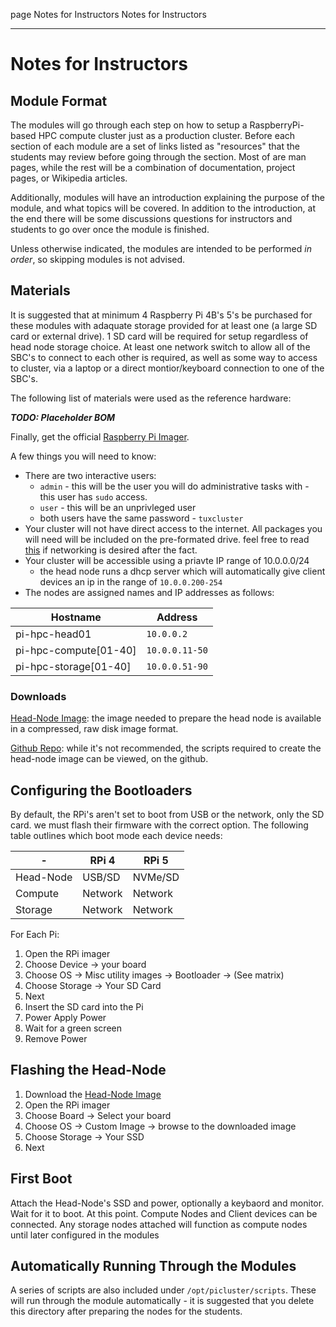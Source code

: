 page
Notes for Instructors
Notes for Instructors

---

# Notes for Instructors

## Module Format

The modules will go through each step on how to setup a RaspberryPi-based HPC compute cluster just as a production cluster. Before each section of each module are a set of links listed as "resources" that the students may review before going through the section. Most of are man pages, while the rest will be a combination of documentation, project pages, or Wikipedia articles.

Additionally, modules will have an introduction explaining the purpose of the module, and what topics will be covered. In addition to the introduction, at the end there will be some discussions questions for instructors and students to go over once the module is finished.

Unless otherwise indicated, the modules are intended to be performed *in order*, so skipping modules is not advised.

## Materials

It is suggested that at minimum 4 Raspberry Pi 4B's 5's be purchased for these modules with adaquate storage provided for at least one (a large SD card or external drive). 1 SD card will be required for setup regardless of head node storage choice. At least one network switch to allow all of the SBC's to connect to each other is required, as well as some way to access to cluster, via a laptop or a direct montior/keyboard connection to one of the SBC's.

The following list of materials were used as the reference hardware:

***TODO: Placeholder BOM***

Finally, get the official [Raspberry Pi Imager](https://www.raspberrypi.com/software/).

A few things you will need to know:

- There are two interactive users:
  - `admin` - this will be the user you will do administrative tasks with - this user has `sudo` access.
  - `user` - this will be an unprivleged user
  - both users have the same password - `tuxcluster`
- Your cluster will not have direct access to the internet. All packages you will need will be included on the pre-formated drive. feel free to read [this](modules/internet) if networking is desired after the fact.
- Your cluster will be accessible using a priavte IP range of 10.0.0.0/24
  - the head node runs a dhcp server which will automatically give client devices an ip in the range of `10.0.0.200-254`
- The nodes are assigned names and IP addresses as follows:

| Hostname              | Address        |
| --------------------- | -------------- |
| pi-hpc-head01         | `10.0.0.2`     |
| pi-hpc-compute[01-40] | `10.0.0.11-50` |
| pi-hpc-storage[01-40] | `10.0.0.51-90` |

### Downloads

[Head-Node Image](https://j3b.in/pihpc/pi-hpc-head01-full.img.xz): the image needed to prepare the head node is available in a compressed, raw disk image format.

[Github Repo](https://github.com/userjack6880/picluster/tree/ww-wip): while it's not recommended, the scripts required to create the head-node image can be viewed, on the github.

## Configuring the Bootloaders

By default, the RPi's aren't set to boot from USB or the network, only the SD card. we must flash their firmware with the correct option. The following table outlines which boot mode each device needs:

| - | RPi 4 | RPi 5 |
|-|-|-|
| Head-Node | USB/SD | NVMe/SD |
| Compute | Network | Network |
| Storage | Network | Network |

For Each Pi:

1. Open the RPi imager
2. Choose Device -> your board
3. Choose OS -> Misc utility images -> Bootloader -> (See matrix)
4. Choose Storage -> Your SD Card
5. Next
6. Insert the SD card into the Pi
7. Power Apply Power
8. Wait for a green screen
9. Remove Power

## Flashing the Head-Node

1. Download the [Head-Node Image](https://j3b.in/pihpc/pi-hpc-head01-full.img.xz)
2. Open the RPi imager
3. Choose Board -> Select your board
4. Choose OS -> Custom Image -> browse to the downloaded image
5. Choose Storage -> Your SSD
6. Next

## First Boot

Attach the Head-Node's SSD and power, optionally a keybaord and monitor. Wait for it to boot. At this point. Compute Nodes and Client devices can be connected. Any storage nodes attached will function as compute nodes until later configured in the modules

## Automatically Running Through the Modules

A series of scripts are also included under `/opt/picluster/scripts`. These will run through the module automatically - it is suggested that you delete this directory after preparing the nodes for the students.